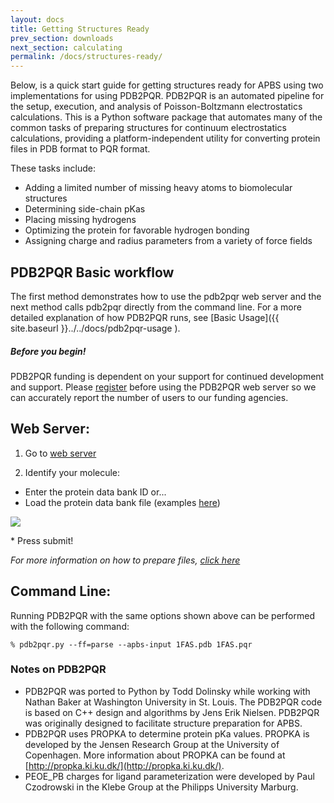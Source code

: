 ```yaml
---
layout: docs
title: Getting Structures Ready
prev_section: downloads
next_section: calculating
permalink: /docs/structures-ready/
---
```


Below, is a quick start guide for getting structures ready for APBS using
two implementations for using PDB2PQR.  PDB2PQR is an automated pipeline
for the setup, execution, and analysis of Poisson-Boltzmann
electrostatics calculations.  This is a Python software package that
automates many of the common tasks of preparing structures for continuum
electrostatics calculations, providing a platform-independent utility for
converting protein files in PDB format to PQR format. 

These tasks include:

- Adding a limited number of missing heavy atoms to biomolecular structures
- Determining side-chain pKas
- Placing missing hydrogens
- Optimizing the protein for favorable hydrogen bonding
- Assigning charge and radius parameters from a variety of force fields

## PDB2PQR Basic workflow

The first method demonstrates how to use the pdb2pqr web server and the
next method calls pdb2pqr directly from the command line.  For a more
detailed explanation of how PDB2PQR runs, see [Basic Usage]({{ site.baseurl }}../../docs/pdb2pqr-usage ).

<div class="note warning">
	<h5>Before you begin!</h5>
	<p>PDB2PQR funding is dependent on your support for continued development and support. Please <a href="https://docs.google.com/forms/d/1CsftV09vLGIxeMHwevGy8SDVYKoihs8EWLNjsbjxIRw/viewform" target="_blank" >register</a> before using the PDB2PQR web server so we can accurately report the number of users to our funding agencies.</p>
</div>


## Web Server:

1. Go to [web server](http://nbcr-222.ucsd.edu/pdb2pqr_1.8/)

2. Identify your molecule:
  * Enter the protein data bank ID or...
  * Load the protein data bank file (examples [here](http://www.rcsb.org/pdb/home/home.do))
<p><img src="https://raw.githubusercontent.com/Electrostatics/apbs-pdb2pqr/gh-pages/img/pdb2pqr_web_server_screenshot.png" /></p>
* Press submit!

<i>For more information on how to prepare files, <a href="{{site.baseurl}}/examples/running_apbs_through_pdb2pqr_web_portal/">click here</a></i>

## Command Line:

Running PDB2PQR with the same options shown above can be performed with the following command:

`% pdb2pqr.py --ff=parse --apbs-input 1FAS.pdb 1FAS.pqr`

### Notes on PDB2PQR
- PDB2PQR was ported to Python by Todd Dolinsky while working with Nathan Baker at Washington University in St. Louis. The PDB2PQR code is based on C++ design and algorithms by Jens Erik Nielsen. PDB2PQR was originally designed to facilitate structure preparation for APBS.
- PDB2PQR uses PROPKA to determine protein pKa values. PROPKA is developed by the Jensen Research Group at the University of Copenhagen. More information about PROPKA can be found at [http://propka.ki.ku.dk/](http://propka.ki.ku.dk/).
- PEOE_PB charges for ligand parameterization were developed by Paul Czodrowski in the Klebe Group at the Philipps University Marburg.
